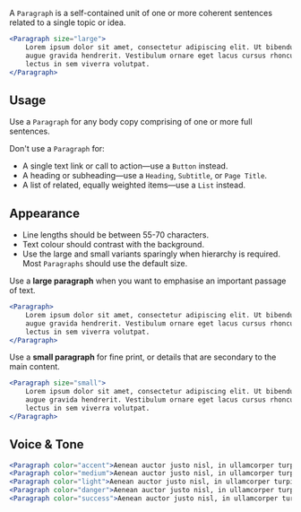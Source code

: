 A `Paragraph` is a self-contained unit of one or more coherent sentences related to a single topic or idea.

```jsx
<Paragraph size="large">
	Lorem ipsum dolor sit amet, consectetur adipiscing elit. Ut bibendum hendrerit
	augue gravida hendrerit. Vestibulum ornare eget lacus cursus rhoncus. Cras nec
	lectus in sem viverra volutpat.
</Paragraph>
```

## Usage

Use a `Paragraph` for any body copy comprising of one or more full sentences.

Don't use a `Paragraph` for:
- A single text link or call to action—use a `Button` instead.
- A heading or subheading—use a `Heading`, `Subtitle`, or `Page Title`.
- A list of related, equally weighted items—use a `List` instead.

## Appearance

- Line lengths should be between 55-70 characters.
- Text colour should contrast with the background.
- Use the large and small variants sparingly when hierarchy is required. Most `Paragraphs` should use the default size.

Use a **large paragraph** when you want to emphasise an important passage of text.

```jsx
<Paragraph>
	Lorem ipsum dolor sit amet, consectetur adipiscing elit. Ut bibendum hendrerit
	augue gravida hendrerit. Vestibulum ornare eget lacus cursus rhoncus. Cras nec
	lectus in sem viverra volutpat.
</Paragraph>
```

Use a **small paragraph** for fine print, or details that are secondary to the main content.

```jsx
<Paragraph size="small">
	Lorem ipsum dolor sit amet, consectetur adipiscing elit. Ut bibendum hendrerit
	augue gravida hendrerit. Vestibulum ornare eget lacus cursus rhoncus. Cras nec
	lectus in sem viverra volutpat.
</Paragraph>
```


## Voice & Tone

```jsx
<Paragraph color="accent">Aenean auctor justo nisl, in ullamcorper turpis pharetra mattis. Duis eget vulputate est. Nullam a velit pharetra, hendrerit magna vitae, accumsan magna.</Paragraph>
<Paragraph color="medium">Aenean auctor justo nisl, in ullamcorper turpis pharetra mattis. Duis eget vulputate est. Nullam a velit pharetra, hendrerit magna vitae, accumsan magna.</Paragraph>
<Paragraph color="light">Aenean auctor justo nisl, in ullamcorper turpis pharetra mattis. Duis eget vulputate est. Nullam a velit pharetra, hendrerit magna vitae, accumsan magna.</Paragraph>
<Paragraph color="danger">Aenean auctor justo nisl, in ullamcorper turpis pharetra mattis. Duis eget vulputate est. Nullam a velit pharetra, hendrerit magna vitae, accumsan magna.</Paragraph>
<Paragraph color="success">Aenean auctor justo nisl, in ullamcorper turpis pharetra mattis. Duis eget vulputate est. Nullam a velit pharetra, hendrerit magna vitae, accumsan magna.</Paragraph>
```
